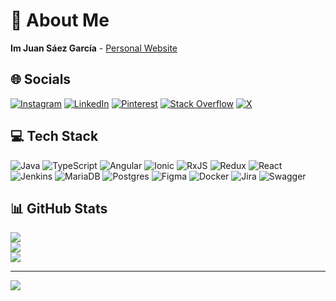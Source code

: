# 💫 About Me

**Im Juan Sáez García** - [Personal Website](https://juamber.com)

## 🌐 Socials

[![Instagram](https://img.shields.io/badge/Instagram-%23E4405F.svg?logo=Instagram&logoColor=white)](https://instagram.com/juamber) [![LinkedIn](https://img.shields.io/badge/LinkedIn-%230077B5.svg?logo=linkedin&logoColor=white)](https://linkedin.com/in/juamber) [![Pinterest](https://img.shields.io/badge/Pinterest-%23E60023.svg?logo=Pinterest&logoColor=white)](https://pinterest.com/juanitosaezgarcia) [![Stack Overflow](https://img.shields.io/badge/-Stackoverflow-FE7A16?logo=stack-overflow&logoColor=white)](https://stackoverflow.com/users/juamber) [![X](https://img.shields.io/badge/X-black.svg?logo=X&logoColor=white)](https://x.com/JuanSaezGarcia)

## 💻 Tech Stack

![Java](https://img.shields.io/badge/java-%23ED8B00.svg?style=for-the-badge&logo=openjdk&logoColor=white) ![TypeScript](https://img.shields.io/badge/typescript-%23007ACC.svg?style=for-the-badge&logo=typescript&logoColor=white) ![Angular](https://img.shields.io/badge/angular-%23DD0031.svg?style=for-the-badge&logo=angular&logoColor=white) ![Ionic](https://img.shields.io/badge/Ionic-%233880FF.svg?style=for-the-badge&logo=Ionic&logoColor=white) ![RxJS](https://img.shields.io/badge/rxjs-%23B7178C.svg?style=for-the-badge&logo=reactivex&logoColor=white) ![Redux](https://img.shields.io/badge/redux-%23593d88.svg?style=for-the-badge&logo=redux&logoColor=white) ![React](https://img.shields.io/badge/react-%2320232a.svg?style=for-the-badge&logo=react&logoColor=%2361DAFB) ![Jenkins](https://img.shields.io/badge/jenkins-%232C5263.svg?style=for-the-badge&logo=jenkins&logoColor=white) ![MariaDB](https://img.shields.io/badge/MariaDB-003545?style=for-the-badge&logo=mariadb&logoColor=white) ![Postgres](https://img.shields.io/badge/postgres-%23316192.svg?style=for-the-badge&logo=postgresql&logoColor=white) ![Figma](https://img.shields.io/badge/figma-%23F24E1E.svg?style=for-the-badge&logo=figma&logoColor=white) ![Docker](https://img.shields.io/badge/docker-%230db7ed.svg?style=for-the-badge&logo=docker&logoColor=white) ![Jira](https://img.shields.io/badge/jira-%230A0FFF.svg?style=for-the-badge&logo=jira&logoColor=white) ![Swagger](https://img.shields.io/badge/-Swagger-%23Clojure?style=for-the-badge&logo=swagger&logoColor=white)

## 📊 GitHub Stats

![](https://github-readme-stats.vercel.app/api?username=juamber&theme=dark&hide_border=false&include_all_commits=false&count_private=false)<br/>
![](https://github-readme-streak-stats.herokuapp.com/?user=juamber&theme=dark&hide_border=false)<br/>
![](https://github-readme-stats.vercel.app/api/top-langs/?username=juamber&theme=dark&hide_border=false&include_all_commits=false&count_private=false&layout=compact)

---

[![](https://visitcount.itsvg.in/api?id=juamber&icon=0&color=0)](https://visitcount.itsvg.in)

<!-- Proudly created with GPRM ( https://gprm.itsvg.in ) -->
